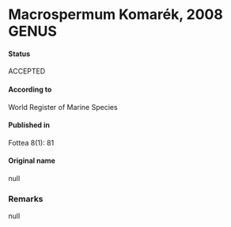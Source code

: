 # Macrospermum Komarék, 2008 GENUS

#### Status
ACCEPTED

#### According to
World Register of Marine Species

#### Published in
Fottea 8(1): 81

#### Original name
null

### Remarks
null